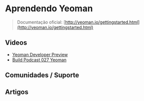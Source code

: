 # Aprendendo Yeoman

> Documentação oficial: [http://yeoman.io/gettingstarted.html](http://yeoman.io/gettingstarted.html)

## Videos
* [Yeoman Developer Preview](http://www.youtube.com/watch?v=4qFwYiVjooc)
* [Build Podcast 027 Yeoman](https://www.youtube.com/watch?v=AIb3gLv2seY)

## Comunidades / Suporte

## Artigos
